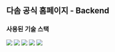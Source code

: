 ## 다솜 공식 홈페이지 - Backend

<div>
  
  ### 사용된 기술 스택

  <p>
    <img src="https://img.shields.io/badge/nestjs-E0234E?style=for-the-badge&logo=nestjs&logoColor=white"/>
    <img src="https://img.shields.io/badge/MongoDB-4EA94B?style=for-the-badge&logo=mongodb&logoColor=white"/>
    <img src="https://img.shields.io/badge/aws-232F3E?style=for-the-badge&logo=amazonwebservices&logoColor=white"/>
    <img src="https://img.shields.io/badge/docker-2496ed?style=for-the-badge&logo=docker&logoColor=white"/>
    <img src="https://img.shields.io/badge/github%20actions-2088FF?style=for-the-badge&logo=githubactions&logoColor=white"/>
  </p>
</div>
